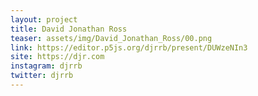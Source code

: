 ```yaml
---
layout: project
title: David Jonathan Ross
teaser: assets/img/David_Jonathan_Ross/00.png
link: https://editor.p5js.org/djrrb/present/DUWzeNIn3
site: https://djr.com
instagram: djrrb
twitter: djrrb
---
```


